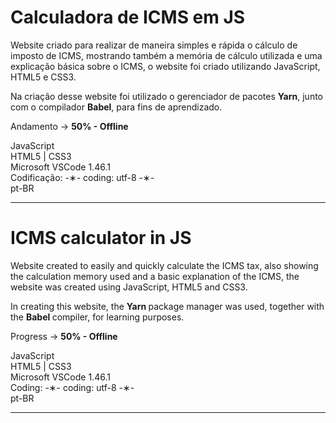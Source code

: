 # Calculadora de ICMS em JS

Website criado para realizar de maneira simples e rápida o cálculo de imposto de ICMS, mostrando também a memória de cálculo utilizada e uma explicação básica sobre o ICMS, o website foi criado utilizando JavaScript, HTML5 e CSS3.

Na criação desse website foi utilizado o gerenciador de pacotes <strong>Yarn</strong>, junto com o compilador <strong>Babel</strong>, para fins de aprendizado.

Andamento -> <strong>50% - Offline</strong>

JavaScript </br>
HTML5 | CSS3 </br>
Microsoft VSCode 1.46.1 </br>
Codificação: -&lowast;- coding: utf-8 -&lowast;- </br>
pt-BR </br> 

---------------------------------------------------------------------------------------------

# ICMS calculator in JS

Website created to easily and quickly calculate the ICMS tax, also showing the calculation memory used and a basic explanation of the ICMS, the website was created using JavaScript, HTML5 and CSS3.

In creating this website, the <strong> Yarn </strong> package manager was used, together with the <strong> Babel </strong> compiler, for learning purposes.

Progress -> <strong>50% - Offline</strong>

JavaScript </br>
HTML5 | CSS3 </br>
Microsoft VSCode 1.46.1 </br>
Coding: -&lowast;- coding: utf-8 -&lowast;- </br>
pt-BR </br>

--------------------------------------------------------------------------------------------
